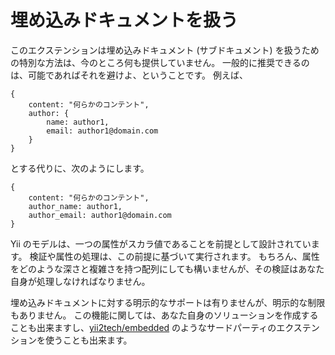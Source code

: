 埋め込みドキュメントを扱う
==========================

このエクステンションは埋め込みドキュメント (サブドキュメント) を扱うための特別な方法は、今のところ何も提供していません。
一般的に推奨できるのは、可能であればそれを避けよ、ということです。
例えば、

```
{
    content: "何らかのコンテント",
    author: {
        name: author1,
        email: author1@domain.com
    }
}
```

とする代りに、次のようにします。

```
{
    content: "何らかのコンテント",
    author_name: author1,
    author_email: author1@domain.com
}
```

Yii のモデルは、一つの属性がスカラ値であることを前提として設計されています。
検証や属性の処理は、この前提に基づいて実行されます。
もちろん、属性をどのような深さと複雑さを持つ配列にしても構いませんが、その検証はあなた自身が処理しなければなりません。

埋め込みドキュメントに対する明示的なサポートは有りませんが、明示的な制限もありません。
この機能に関しては、あなた自身のソリューションを作成することも出来ますし、[yii2tech/embedded](https://github.com/yii2tech/embedded) のようなサードパーティのエクステンションを使うことも出来ます。
